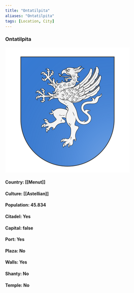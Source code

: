 ```yaml
---
title: "Ontatilpita"
aliases: "Ontatilpita"
tags: [Location, City]
---
```

### Ontatilpita
![](attachment/6a24620a8f2e326031df454fe4936e34.svg)

#### Country: [[Menut]]

#### Culture: [[Astellian]]

#### Population: 45.834

#### Citadel: Yes

#### Capital: false

#### Port: Yes

#### Plaza: No

#### Walls: Yes

#### Shanty: No

#### Temple: No

